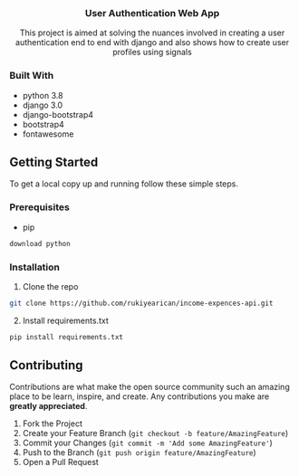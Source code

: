 
<br />
<p align="center">
  <h3 align="center">User Authentication Web App</h3>
    <p align="center">
   This project is aimed at solving the nuances involved in creating a user authentication end to end with django and also
  shows how to create user profiles using signals 
    </p>
</p>

### Built With

* python 3.8
* django 3.0
* django-bootstrap4
* bootstrap4
* fontawesome

<!-- GETTING STARTED -->
## Getting Started

To get a local copy up and running follow these simple steps.

### Prerequisites
* pip
```sh
download python
```


### Installation

1. Clone the repo
```sh
git clone https://github.com/rukiyearican/income-expences-api.git
```
2. Install requirements.txt
```sh
pip install requirements.txt
```

<!-- CONTRIBUTING -->
## Contributing

Contributions are what make the open source community such an amazing place to be learn, inspire, and create. Any contributions you make are **greatly appreciated**.

1. Fork the Project
2. Create your Feature Branch (`git checkout -b feature/AmazingFeature`)
3. Commit your Changes (`git commit -m 'Add some AmazingFeature'`)
4. Push to the Branch (`git push origin feature/AmazingFeature`)
5. Open a Pull Request

